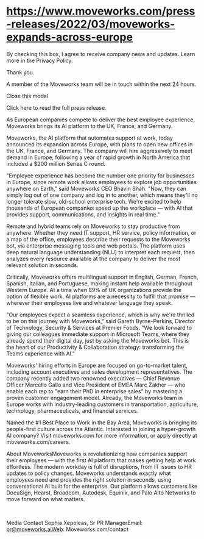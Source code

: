 # https://www.moveworks.com/press-releases/2022/03/moveworks-expands-across-europe

By checking this box, I agree to receive company news and updates. Learn more in the Privacy Policy.

Thank you.

A member of the Moveworks team will be in touch within the next 24 hours.



  Close this modal
  


Click here to read the full press release.

As European companies compete to deliver the best employee experience, Moveworks brings its AI platform to the UK, France, and Germany.

Moveworks, the AI platform that automates support at work, today announced its expansion across Europe, with plans to open new offices in the UK, France, and Germany. The company will hire aggressively to meet demand in Europe, following a year of rapid growth in North America that included a $200 million Series C round.

"Employee experience has become the number one priority for businesses in Europe, since remote work allows employees to explore job opportunities anywhere on Earth," said Moveworks CEO Bhavin Shah. "Now, they can simply log out of one company and log in to another, which means they'll no longer tolerate slow, old-school enterprise tech. We're excited to help thousands of European companies speed up the workplace — with AI that provides support, communications, and insights in real time."

Remote and hybrid teams rely on Moveworks to stay productive from anywhere. Whether they need IT support, HR service, policy information, or a map of the office, employees describe their requests to the Moveworks bot, via enterprise messaging tools and web portals. The platform uses deep natural language understanding (NLU) to interpret each request, then analyzes every resource available at the company to deliver the most relevant solution in seconds.

Critically, Moveworks offers multilingual support in English, German, French, Spanish, Italian, and Portuguese, making instant help available throughout Western Europe. At a time when 89% of UK organizations provide the option of flexible work, AI platforms are a necessity to fulfill that promise — wherever their employees live and whatever language they speak.

"Our employees expect a seamless experience, which is why we're thrilled to be on this journey with Moveworks," said Gareth Byrne-Perkins, Director of Technology, Security & Services at Premier Foods. "We look forward to giving our colleagues immediate support in Microsoft Teams, where they already spend their digital day, just by asking the Moveworks bot. This is the heart of our Productivity & Collaboration strategy: transforming the Teams experience with AI."

Moveworks' hiring efforts in Europe are focused on go-to-market talent, including account executives and sales development representatives. The company recently added two renowned executives — Chief Revenue Officer Marcello Gallo and Vice President of EMEA Marc Zakher — who enable each rep to "earn their PhD in enterprise sales" by mastering a proven customer engagement model. Already, the Moveworks team in Europe works with industry-leading customers in transportation, agriculture, technology, pharmaceuticals, and financial services.

Named the #1 Best Place to Work in the Bay Area, Moveworks is bringing its people-first culture across the Atlantic. Interested in joining a hyper-growth AI company? Visit moveworks.com for more information, or apply directly at moveworks.com/careers.

About MoveworksMoveworks is revolutionizing how companies support their employees — with the first AI platform that makes getting help at work effortless. The modern workday is full of disruptions, from IT issues to HR updates to policy changes. Moveworks understands exactly what employees need and provides the right solution in seconds, using conversational AI built for the enterprise. Our platform allows customers like DocuSign, Hearst, Broadcom, Autodesk, Equinix, and Palo Alto Networks to move forward on what matters.

 

Media Contact Sophia Xepoleas, Sr PR ManagerEmail: pr@moveworks.aiWeb: Moveworks.com/contact 

